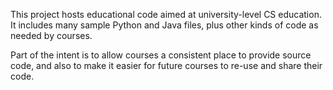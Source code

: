 This project hosts educational code aimed at university-level CS education. It includes many sample Python and Java files, plus other kinds of code as needed by courses.

Part of the intent is to allow courses a consistent place to provide source code, and also to make it easier for future courses to re-use and share their code.